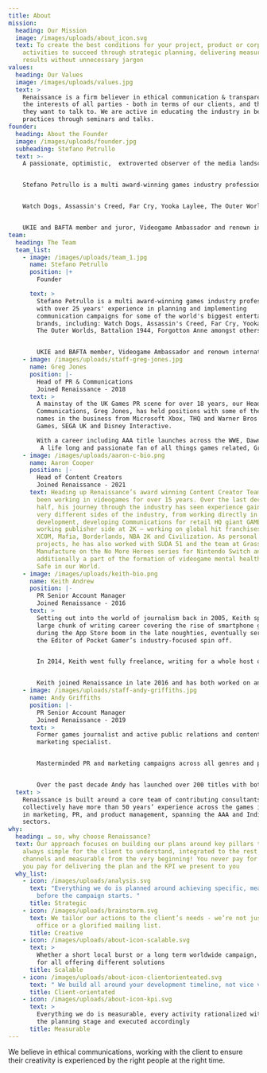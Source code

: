 ```yaml
---
title: About
mission:
  heading: Our Mission
  image: /images/uploads/about_icon.svg
  text: To create the best conditions for your project, product or corporate
    activities to succeed through strategic planning, delivering measurable
    results without unnecessary jargon
values:
  heading: Our Values
  image: /images/uploads/values.jpg
  text: >
    Renaissance is a firm believer in ethical communication & transparency in
    the interests of all parties - both in terms of our clients, and the media
    they want to talk to. We are active in educating the industry in best
    practices through seminars and talks.
founder:
  heading: About the Founder
  image: /images/uploads/founder.jpg
  subheading: Stefano Petrullo
  text: >-
    A passionate, optimistic,  extroverted observer of the media landscape.


    Stefano Petrullo is a multi award-winning games industry professional with over 25 years' experience in planning and implementing communication campaigns for some of the world's biggest entertainment brands, including:


    Watch Dogs, Assassin's Creed, Far Cry, Yooka Laylee, The Outer Worlds, Battalion 1944, Forgotton Anne amongst others …


    UKIE and BAFTA member and juror, Videogame Ambassador and renown international speaker, Stefano is a communication veteran always looking at way to innovate.
team:
  heading: The Team
  team_list:
    - image: /images/uploads/team_1.jpg
      name: Stefano Petrullo
      position: |+
        Founder

      text: >
        Stefano Petrullo is a multi award-winning games industry professional
        with over 25 years' experience in planning and implementing
        communication campaigns for some of the world's biggest entertainment
        brands, including: Watch Dogs, Assassin's Creed, Far Cry, Yooka Laylee,
        The Outer Worlds, Battalion 1944, Forgotton Anne amongst others …


        UKIE and BAFTA member, Videogame Ambassador and renown international speaker, Stefano is an optimist, extrovert communication veteran always looking at way to innovate.
    - image: /images/uploads/staff-greg-jones.jpg
      name: Greg Jones
      position: |-
        Head of PR & Communications
        Joined Renaissance - 2018
      text: >
        A mainstay of the UK Games PR scene for over 18 years, our Head of PR &
        Communications, Greg Jones, has held positions with some of the biggest
        names in the business from Microsoft Xbox, THQ and Warner Bros to 505
        Games, SEGA UK and Disney Interactive.

        With a career including AAA title launches across the WWE, Dawn of War and Payday series’ plus indie titles including the BAFTA winning Brothers: a Tale of Two Sons, Terraria and Abzu, Greg brings a wealth of cross-genre experience to the team as well as an understanding of media and content creators which allows him to identify the right targets, for the right titles no matter the scope of the project.
         A life long and passionate fan of all things games related, Greg has been a part of the Renaissance team since early 2018.
    - image: /images/uploads/aaron-c-bio.png
      name: Aaron Cooper
      position: |-
        Head of Content Creators
        Joined Renaissance - 2021
      text: Heading up Renaissance’s award winning Content Creator Team, Aaron has
        been working in videogames for over 15 years. Over the last decade and a
        half, his journey through the industry has seen experience gained from
        very different sides of the industry, from working directly in game
        development, developing Communications for retail HQ giant GAME, and
        working publisher side at 2K – working on global hit franchises such as
        XCOM, Mafia, Borderlands, NBA 2K and Civilization. As personal passion
        projects, he has also worked with SUDA 51 and the team at Grasshopper
        Manufacture on the No More Heroes series for Nintendo Switch and was
        additionally a part of the formation of videogame mental health charity
        Safe in our World.
    - image: /images/uploads/keith-bio.png
      name: Keith Andrew
      position: |-
        PR Senior Account Manager
        Joined Renaissance - 2016
      text: >
        Setting out into the world of journalism back in 2005, Keith spent a
        large chunk of writing career covering the rise of smartphone games
        during the App Store boom in the late noughties, eventually serving as
        the Editor of Pocket Gamer’s industry-focused spin off.


        In 2014, Keith went fully freelance, writing for a whole host of publications including Edge, GamesTM, GamesMaster, Rolling Stone, Digital Spy, Gamesradar, Lad Bible, Official Xbox Magazine, GamesIndustry.biz, Trusted Reviews, MCV, and many others.


        Keith joined Renaissance in late 2016 and has both worked on and led a diverse range of projects; from small indie games through to big IP across a wide range of genres.
    - image: /images/uploads/staff-andy-griffiths.jpg
      name: Andy Griffiths
      position: |-
        PR Senior Account Manager
        Joined Renaissance - 2019
      text: >
        Former games journalist and active public relations and content creator
        marketing specialist. 


        Masterminded PR and marketing campaigns across all genres and platforms utilising all budget ranges from AAA to indie. Previous games launched include award-winning MMORPG Guild Wars 2, free-to-play family-focused building game Robocraft and first-party exclusive Robocraft Infinity. 


        Over the past decade Andy has launched over 200 titles with both domestic and international publishers and developers.
  text: >
    Renaissance is built around a core team of contributing consultants who
    collectively have more than 50 years’ experience across the games industry;
    in marketing, PR, and product management, spanning the AAA and Indie
    sectors.
why:
  heading: … so, why choose Renaissance?
  text: Our approach focuses on building our plans around key pillars that are
    always simple for the client to understand, integrated to the rest of the
    channels and measurable from the very beginning! You never pay for our time,
    you pay for delivering the plan and the KPI we present to you
  why_list:
    - icon: /images/uploads/analysis.svg
      text: "Everything we do is planned around achieving specific, measurable goals
        before the campaign starts. "
      title: Strategic
    - icon: /images/uploads/brainstorm.svg
      text: We tailor our actions to the client’s needs - we’re not just a press
        office or a glorified mailing list.
      title: Creative
    - icon: /images/uploads/about-icon-scalable.svg
      text: >
        Whether a short local burst or a long term worldwide campaign, we cater
        for all offering different solutions
      title: Scalable
    - icon: /images/uploads/about-icon-clientorienteated.svg
      text: " We build all around your development timeline, not vice versa!"
      title: Client-orientated
    - icon: /images/uploads/about-icon-kpi.svg
      text: >
        Everything we do is measurable, every activity rationalized with you at
        the planning stage and executed accordingly
      title: Measurable
---
```

We believe in ethical communications, working with the client to ensure their creativity is experienced by the right people at the right time.
